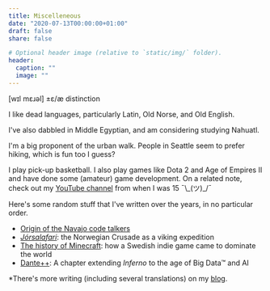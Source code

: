 ```yaml
---
title: Miscelleneous
date: "2020-07-13T00:00:00+01:00"
draft: false
share: false

# Optional header image (relative to `static/img/` folder).
header:
  caption: ""
  image: ""
---
```


[wɪl mɛɹəl] ±ɛ/æ distinction

I like dead languages, particularly Latin, Old Norse, and Old English.
<!-- Strangely enough, I took a class where we learned Proto Indo European. -->
I've also dabbled in Middle Egyptian, and am considering studying Nahuatl.

I'm a big proponent of the urban walk. People in Seattle seem to prefer hiking, which is fun too I guess?

I play pick-up basketball. I also play games like Dota 2 and Age of Empires II and have done some (amateur) game development. On a related note, check out my [YouTube channel](https://www.youtube.com/snorridevteam) from when I was 15 ¯\\\_(ツ)\_/¯

Here's some random stuff that I've written over the years, in no particular order.

* [Origin of the Navajo code talkers](/files/NavajoCodeTalkers.pdf)
* [*Jórsalafari*](/files/Jorsalafari.pdf): the Norwegian Crusade as a viking expedition
* [The history of Minecraft](https://www.packerintersections.com/the-history-of-minecraft-how-a-swedish-indie-game-came-to-dominate-the-world.html): how a Swedish indie game came to dominate the world
* [Dante++](/files/dantepp.pdf): A chapter extending *Inferno* to the age of Big Data™ and AI

*There's more writing (including several translations) on my [blog](/post/).